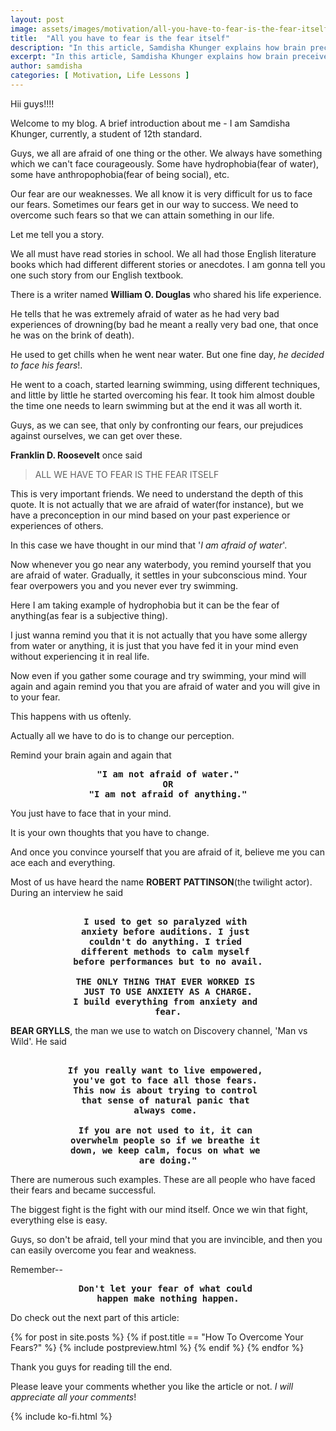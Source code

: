 ```yaml
---
layout: post
image: assets/images/motivation/all-you-have-to-fear-is-the-fear-itself/thumbnail.jpg
title:  "All you have to fear is the fear itself"
description: "In this article, Samdisha Khunger explains how brain preceives fear and makes preconceptions regarding it and how fear is just a product of our brain."
excerpt: "In this article, Samdisha Khunger explains how brain preceives fear and makes preconceptions regarding it and how fear is just a product of our..."
author: samdisha
categories: [ Motivation, Life Lessons ]
---
```


Hii guys!!!!

Welcome to my blog. A brief introduction about me - I am Samdisha Khunger, currently, a student of 12th standard. 

Guys, we all are afraid of one thing or the other. We always have something which we can't face courageously. Some have hydrophobia(fear of water), some have anthropophobia(fear of being social), etc.

Our fear are our weaknesses. We all know it is very difficult for us to face our fears. Sometimes our fears get in our way to success. We need to overcome such fears so that we can attain something in our life.

Let me tell you a story.

We all must have read stories in school. We all had those English literature books which had different different stories or anecdotes. I am gonna tell you one such story from our English textbook.

There is a writer named **William O. Douglas** who shared his life experience.

He tells that he was extremely afraid of water as he had very bad experiences of drowning(by bad he meant a really very bad one, that once he was on the brink of death).

He used to get chills when he went near water. But one fine day, *he decided to face his fears*!.

He went to a coach, started learning swimming, using different techniques, and little by little he started overcoming his fear. It took him almost double the time one needs to learn swimming but at the end it was all worth it.

Guys, as we can see, that only by confronting our fears, our prejudices against ourselves, we can get over these.

**Franklin D. Roosevelt** once said

> ALL WE HAVE TO FEAR IS THE FEAR ITSELF

This is very important friends. We need to understand the depth of this quote. It is not actually that we are afraid of water(for instance), but we have a preconception in our mind based on your past experience or experiences of others.

In this case we have thought in our mind that '*I am afraid of water*'. 

Now whenever you go near any waterbody, you remind yourself that you are afraid of water. Gradually, it settles in your subconscious mind. Your fear overpowers you and you never ever try swimming.

Here I am taking example of hydrophobia but it can be the fear of anything(as fear is a subjective thing).

I just wanna remind you that it is not actually that you have some allergy from water or anything, it is just that you have fed it in your mind even without experiencing it in real life.

Now even if you gather some courage and try swimming, your mind will again and again remind you that you are afraid of water and you will give in to your fear.

This happens with us oftenly.

Actually all we have to do is to change our perception.

Remind your brain again and again that

<pre>
<b><center>"I am not afraid of water."
<center>OR</center>"I am not afraid of anything."</center></b></pre>

You just have to face that in your mind.

It is your own thoughts that you have to change.

And once you convince yourself that you are afraid of it, believe me you can ace each and everything.

Most of us have heard the name **ROBERT PATTINSON**(the twilight actor). During an interview he said

<pre><center><b>
I used to get so paralyzed with 
anxiety before auditions. I just 
couldn't do anything. I tried 
different methods to calm myself 
before performances but to no avail.

THE ONLY THING THAT EVER WORKED IS 
JUST TO USE ANXIETY AS A CHARGE.
I build everything from anxiety and 
fear.</b></center></pre>

**BEAR GRYLLS**, the man we use to watch on Discovery channel, 'Man vs Wild'. He said

<pre><center><b>
If you really want to live empowered, 
you've got to face all those fears. 
This now is about trying to control 
that sense of natural panic that 
always come. 

If you are not used to it, it can 
overwhelm people so if we breathe it 
down, we keep calm, focus on what we 
are doing."</b></center></pre>

There are numerous such examples. These are all people who have faced their fears and became successful.

The biggest fight is the fight with our mind itself. Once we win that fight, everything else is easy.

Guys, so don't be afraid, tell your mind that you are invincible, and then you can easily overcome you fear and weakness.

Remember--

<pre><center><b>Don't let your fear of what could 
happen make nothing happen.</b></center></pre>

Do check out the next part of this article:

{% for post in site.posts %} 
    {% if post.title == "How To Overcome Your Fears?" %}
        {% include postpreview.html %}
    {% endif %}
{% endfor %}

Thank you guys for reading till the end.

Please leave your comments whether you like the article or not. *I will appreciate all your comments*!

{% include ko-fi.html %}